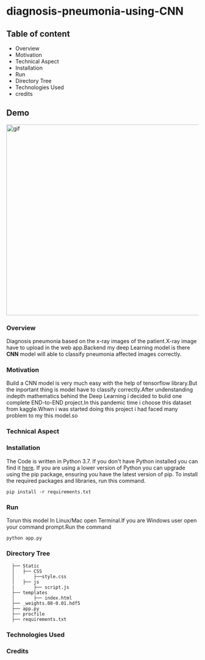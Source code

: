# diagnosis-pneumonia-using-CNN

## Table of content
   - Overview
   - Motivation
   - Technical Aspect
   - Installation
   - Run
   - Directory Tree
   - Technologies Used
   - credits
## Demo
<img  alt=gif src="https://user-images.githubusercontent.com/46066018/115009410-e571fd00-9ec9-11eb-83f5-49da42164892.png" width=1200  height=500 />

### Overview
   Diagnosis pneumonia based on the x-ray images of the patient.X-ray image have to upload in the web app.Backend my deep Learning model is there
**CNN** model will able to classify pneumonia affected images correctly.
   
### Motivation
  Build a CNN model is very much easy with the help of tensorflow library.But the inportant thing is model have to classify correctly.After undenstanding indepth mathematics behind the Deep Learning i decided to bulid one complete END-to-END project.In this pandemic time i choose this dataset from kaggle.Whwn  i was started doing this project i had faced many problem to my  this model.so 




### Technical Aspect

       
### Installation
The Code is written in Python 3.7. If you don't have Python installed you can find it [here](https://www.python.org/downloads/). If you are using a lower version of Python you can upgrade using the pip package, ensuring you have the latest version of pip. To install the required packages and libraries, run this command.

    pip install -r requirements.txt
    
### Run
Torun this model In Linux/Mac open Terminal.If you are Windows user open your command prompt.Run the command 

    python app.py
    
    
### Directory Tree
      ├── Static
      │   ├── CSS
      │       ├──style.css
      │   ├── js
      |       ├── script.js
      ├── templates
      │       ├── index.html
      ├── _weights.08-0.01.hdf5
      ├── app.py
      ├── procfile
      ├── requirements.txt
      

  
 ### Technologies Used

 
### Credits


